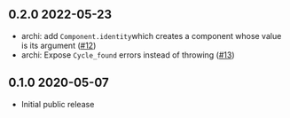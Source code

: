 0.2.0 2022-05-23
--------------

- archi: add `Component.identity`which creates a component whose value is its
  argument ([#12](https://github.com/anmonteiro/archi/pull/12))
- archi: Expose `Cycle_found` errors instead of throwing
  ([#13](https://github.com/anmonteiro/archi/pull/13))

0.1.0 2020-05-07
--------------

- Initial public release

